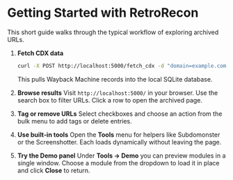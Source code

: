 # Getting Started with RetroRecon

This short guide walks through the typical workflow of exploring archived URLs.

1. **Fetch CDX data**
   ```bash
   curl -X POST http://localhost:5000/fetch_cdx -d "domain=example.com"
   ```
   This pulls Wayback Machine records into the local SQLite database.

2. **Browse results**
   Visit `http://localhost:5000/` in your browser. Use the search box to filter
   URLs. Click a row to open the archived page.

3. **Tag or remove URLs**
   Select checkboxes and choose an action from the bulk menu to add tags or
   delete entries.

4. **Use built‑in tools**
   Open the **Tools** menu for helpers like Subdomonster or the Screenshotter.
   Each loads dynamically without leaving the page.

5. **Try the Demo panel**
   Under **Tools → Demo** you can preview modules in a single window. Choose a
   module from the dropdown to load it in place and click **Close** to return.
